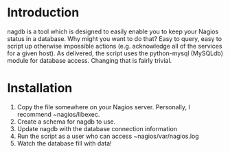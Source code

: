 # Introduction #

nagdb is a tool which is designed to easily enable you to keep your Nagios status in a database.  Why might you want to do that?  Easy to query, easy to script up otherwise impossible actions (e.g. acknowledge all of the services for a given host).  As delivered, the script uses the python-mysql (MySQLdb) module for database access.  Changing that is fairly trivial.


# Installation #

  1. Copy the file somewhere on your Nagios server.  Personally, I recommend ~nagios/libexec.
  1. Create a schema for nagdb to use.
  1. Update nagdb with the database connection information
  1. Run the script as a user who can access ~nagios/var/nagios.log
  1. Watch the database fill with data!
